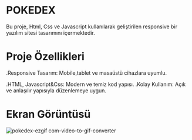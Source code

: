 # POKEDEX

Bu proje, Html, Css ve Javascript kullanılarak geliştirilen responsive bir yazılım sitesi tasarımını içermektedir.

# Proje Özellikleri
.Responsive Tasarım: Mobile,tablet ve masaüstü cihazlara uyumlu.

.HTML, Javascript&Css: Modern ve temiz kod yapısı. .Kolay Kullanım: Açık ve anlaşılır yapısıyla düzenlemeye uygun.

# Ekran Görüntüsü
![pokedex-ezgif com-video-to-gif-converter](https://github.com/user-attachments/assets/fc76ced9-7e2d-4c1f-af15-84f1824b12e6)
